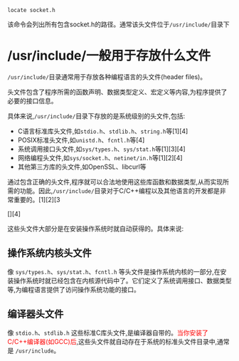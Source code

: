 ```shell
locate socket.h
```

该命令会列出所有包含socket.h的路径。通常该头文件位于`/usr/include/`目录下

# /usr/include/一般用于存放什么文件

`/usr/include/`目录通常用于存放各种编程语言的头文件(header files)。

头文件包含了程序所需的函数声明、数据类型定义、宏定义等内容,为程序提供了必要的接口信息。

具体来说,`/usr/include/`目录下存放的是系统级别的头文件,包括:

- C语言标准库头文件,如`stdio.h`、`stdlib.h`、`string.h`等[1][4]
- POSIX标准头文件,如`unistd.h`、`fcntl.h`等[4]
- 系统调用接口头文件,如`sys/types.h`、`sys/stat.h`等[1][3][4]
- 网络编程头文件,如`sys/socket.h`、`netinet/in.h`等[1][2][4]
- 其他第三方库的头文件,如OpenSSL、libcurl等

通过包含正确的头文件,程序就可以合法地使用这些库函数和数据类型,从而实现所需的功能。因此,`/usr/include/`目录对于C/C++编程以及其他语言的开发都是非常重要的。[1][2][3



[][4]

这些头文件大部分是在安装操作系统时就自动获得的。具体来说:

## 操作系统内核头文件

像 `sys/types.h`、`sys/stat.h`、`fcntl.h` 等头文件是操作系统内核的一部分,在安装操作系统时就已经包含在内核源代码中了。它们定义了系统调用接口、数据类型等,为编程语言提供了访问操作系统功能的接口。

## 编译器头文件

像 `stdio.h`、`stdlib.h` 这些标准C库头文件,是编译器自带的。<font color='red'>当你安装了C/C++编译器(如GCC)后</font>,这些头文件就自动存在于系统的标准头文件目录中,通常是 `/usr/include`。

